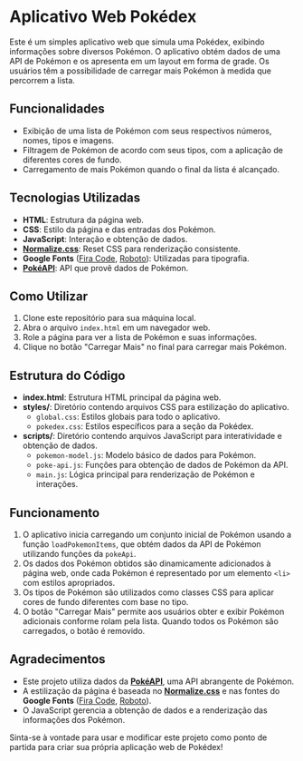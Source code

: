 # Aplicativo Web Pokédex

Este é um simples aplicativo web que simula uma Pokédex, exibindo informações sobre diversos Pokémon. O aplicativo obtém dados de uma API de Pokémon e os apresenta em um layout em forma de grade. Os usuários têm a possibilidade de carregar mais Pokémon à medida que percorrem a lista.

## Funcionalidades

- Exibição de uma lista de Pokémon com seus respectivos números, nomes, tipos e imagens.
- Filtragem de Pokémon de acordo com seus tipos, com a aplicação de diferentes cores de fundo.
- Carregamento de mais Pokémon quando o final da lista é alcançado.

## Tecnologias Utilizadas

- **HTML**: Estrutura da página web.
- **CSS**: Estilo da página e das entradas dos Pokémon.
- **JavaScript**: Interação e obtenção de dados.
- **[Normalize.css](https://cdnjs.cloudflare.com/ajax/libs/normalize/8.0.1/normalize.min.css)**: Reset CSS para renderização consistente.
- **Google Fonts** ([Fira Code](https://fonts.google.com/specimen/Fira+Code), [Roboto](https://fonts.google.com/specimen/Roboto)): Utilizadas para tipografia.
- **[PokéAPI](https://pokeapi.co/)**: API que provê dados de Pokémon.

## Como Utilizar

1. Clone este repositório para sua máquina local.
2. Abra o arquivo `index.html` em um navegador web.
3. Role a página para ver a lista de Pokémon e suas informações.
4. Clique no botão "Carregar Mais" no final para carregar mais Pokémon.

## Estrutura do Código

- **index.html**: Estrutura HTML principal da página web.
- **styles/**: Diretório contendo arquivos CSS para estilização do aplicativo.
  - `global.css`: Estilos globais para todo o aplicativo.
  - `pokedex.css`: Estilos específicos para a seção da Pokédex.
- **scripts/**: Diretório contendo arquivos JavaScript para interatividade e obtenção de dados.
  - `pokemon-model.js`: Modelo básico de dados para Pokémon.
  - `poke-api.js`: Funções para obtenção de dados de Pokémon da API.
  - `main.js`: Lógica principal para renderização de Pokémon e interações.

## Funcionamento

1. O aplicativo inicia carregando um conjunto inicial de Pokémon usando a função `loadPokemonItems`, que obtém dados da API de Pokémon utilizando funções da `pokeApi`.
2. Os dados dos Pokémon obtidos são dinamicamente adicionados à página web, onde cada Pokémon é representado por um elemento `<li>` com estilos apropriados.
3. Os tipos de Pokémon são utilizados como classes CSS para aplicar cores de fundo diferentes com base no tipo.
4. O botão "Carregar Mais" permite aos usuários obter e exibir Pokémon adicionais conforme rolam pela lista. Quando todos os Pokémon são carregados, o botão é removido.

## Agradecimentos

- Este projeto utiliza dados da **[PokéAPI](https://pokeapi.co/)**, uma API abrangente de Pokémon.
- A estilização da página é baseada no **[Normalize.css](https://cdnjs.cloudflare.com/ajax/libs/normalize/8.0.1/normalize.min.css)** e nas fontes do **Google Fonts** ([Fira Code](https://fonts.google.com/specimen/Fira+Code), [Roboto](https://fonts.google.com/specimen/Roboto)).
- O JavaScript gerencia a obtenção de dados e a renderização das informações dos Pokémon.

Sinta-se à vontade para usar e modificar este projeto como ponto de partida para criar sua própria aplicação web de Pokédex!

